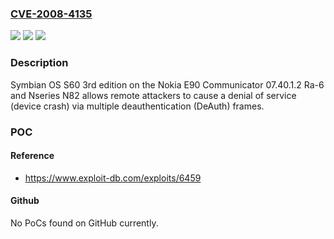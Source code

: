 ### [CVE-2008-4135](https://cve.mitre.org/cgi-bin/cvename.cgi?name=CVE-2008-4135)
![](https://img.shields.io/static/v1?label=Product&message=n%2Fa&color=blue)
![](https://img.shields.io/static/v1?label=Version&message=n%2Fa&color=blue)
![](https://img.shields.io/static/v1?label=Vulnerability&message=n%2Fa&color=brighgreen)

### Description

Symbian OS S60 3rd edition on the Nokia E90 Communicator 07.40.1.2 Ra-6 and Nseries N82 allows remote attackers to cause a denial of service (device crash) via multiple deauthentication (DeAuth) frames.

### POC

#### Reference
- https://www.exploit-db.com/exploits/6459

#### Github
No PoCs found on GitHub currently.

